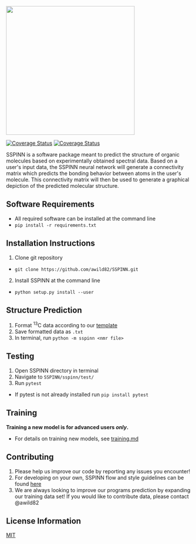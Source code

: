 <img src="./SSPINN/docs/images/SSPINN_Logo.png" width="350" class="center">


<a href='https://coveralls.io/github/awild82/SSPINN'><img src='https://coveralls.io/repos/github/awild82/SSPINN/badge.svg' alt='Coverage Status' class='center'/></a> <a href='https://travis-ci.org/awild82/SSPINN'><img src='https://travis-ci.org/awild82/SSPINN.svg?branch=master' alt='Coverage Status' class='center'/></a>


SSPINN is a software package meant to predict the structure of organic molecules based on experimentally obtained spectral data. Based on a user's input data, the SSPINN neural network will generate a connectivity matrix which predicts the bonding behavior between atoms in the user's molecule. This connectivity matrix will then be used to generate a graphical depiction of the predicted molecular structure. 

## Software Requirements
* All required software can be installed at the command line
 * `pip install -r requirements.txt`
    
## Installation Instructions
1. Clone git repository
 * `git clone https://github.com/awild82/SSPINN.git`
2. Install SSPINN at the command line
 * `python setup.py install --user`
    
## Structure Prediction
1. Format <sup>13</sup>C data according to our [template](https://github.com/awild82/SSPINN/blob/master/docs/specs/nn_translator.md)
2. Save formatted data as `.txt`
3. In terminal, run `python -m sspinn <nmr file>`

## Testing
1. Open SSPINN directory in terminal
2. Navigate to `SSPINN/sspinn/test/`
2. Run `pytest`
 * If pytest is not already installed run `pip install pytest`
    
## Training
**Training a new model is for advanced users *only*.**
* For details on training new models, see [training.md](https://github.com/awild82/SSPINN/blob/master/docs/training.md)

## Contributing
1. Please help us improve our code by reporting any issues you encounter!
2. For developing on your own, SSPINN flow and style guidelines can be found [here](https://github.com/awild82/SSPINN/blob/master/docs/developing.md)
3. We are always looking to improve our programs prediction by expanding our training data set! If you would like to contribute data, please contact @awild82

## License Information
[MIT](https://github.com/awild82/SSPINN/blob/master/LICENSE)
